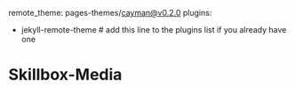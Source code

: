 remote_theme: pages-themes/cayman@v0.2.0
plugins:
- jekyll-remote-theme # add this line to the plugins list if you already have one
# Skillbox-Media
